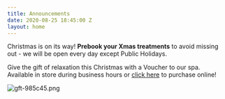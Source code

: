 ```yaml
---
title: Announcements
date: 2020-08-25 18:45:00 Z
layout: home
---
```


Christmas is on its way! **Prebook your Xmas treatments** to avoid missing out - we will be open every day except Public Holidays.

Give the gift of relaxation this Christmas with a Voucher to our spa. Available in store during business hours or [click here](https://bit.ly/3ktuXda) to purchase online!

![gft-985c45.png](/uploads/gft-985c45.png)